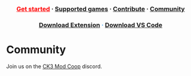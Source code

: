 <h3 align="center">
  <a href="https://herrx2000.github.io/cwtools-vscode/getting-started" style="color:#FF0000;">Get started</a>
  <span> · </span>
  <a href="https://herrx2000.github.io/cwtools-vscode/projects">Supported games</a>
  <span> · </span>
  <a href="https://herrx2000.github.io/cwtools-vscode/contribute">Contribute</a>
  <span> · </span>
  <a href="https://herrx2000.github.io/cwtools-vscode/community">Community</a>
</h3>
<h3 align="center" style="color:#40a2f2;">
  <a href="https://marketplace.visualstudio.com/items?itemName=tboby.cwtools-vscode" target="_blank">Download Extension</a>
  <span> · </span>
  <a href="https://code.visualstudio.com/" target="_blank">Download VS Code</a>
</h3>

# Community

Join us on the [CK3 Mod Coop](https://discord.gg/apEvxDZ) discord.

<div style="height:400px"></div>